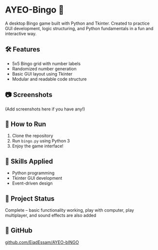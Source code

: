 # AYEO-Bingo 🎲

A desktop Bingo game built with Python and Tkinter. Created to practice GUI development, logic structuring, and Python fundamentals in a fun and interactive way.

## 🛠 Features
- 5x5 Bingo grid with number labels
- Randomized number generation
- Basic GUI layout using Tkinter
- Modular and readable code structure

## 📷 Screenshots
(Add screenshots here if you have any!)

## 🚀 How to Run
1. Clone the repository  
2. Run `bingo.py` using Python 3  
3. Enjoy the game interface!

## 🧠 Skills Applied
- Python programming
- Tkinter GUI development
- Event-driven design

## 📁 Project Status
Complete – basic functionality working, play with computer, play multiplayer, and sound effects are also added 

## 🔗 GitHub
[github.com/EiadEssam/AYEO-bINGO](https://github.com/EiadEssam/AYEO-bINGO)
